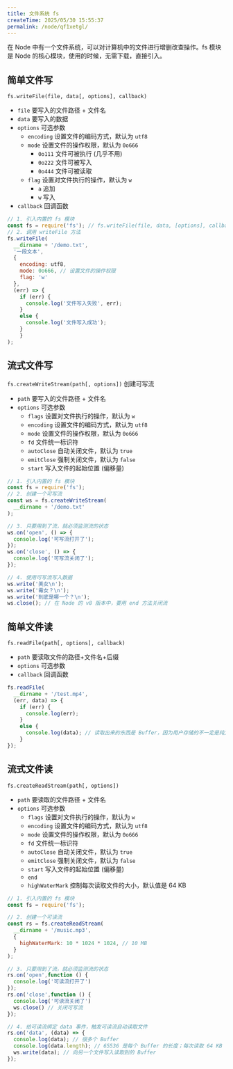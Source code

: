 ```yaml
---
title: 文件系统 fs
createTime: 2025/05/30 15:55:37
permalink: /node/qf1xetgl/
---
```


在 Node 中有一个文件系统，可以对计算机中的文件进行增删改查操作。fs 模块是 Node 的核心模块，使用的时候，无需下载，直接引入。

## 简单文件写

`fs.writeFile(file, data[, options], callback)`

* `file` 要写入的文件路径 + 文件名
* `data` 要写入的数据
* `options` 可选参数
  * `encoding` 设置文件的编码方式，默认为 `utf8`
  * `mode` 设置文件的操作权限，默认为 `0o666`
    * `0o111` 文件可被执行 (几乎不用)
    * `0o222` 文件可被写入
    * `0o444` 文件可被读取
  * `flag` 设置对文件执行的操作，默认为 `w`
    * `a` 追加
    * `w` 写入
* `callback` 回调函数

```js
// 1. 引入内置的 fs 模块
const fs = require('fs'); // fs.writeFile(file, data, [options], callback)
// 2. 调用 writeFile 方法
fs.writeFile(
  __dirname + '/demo.txt',
  '一段文本',
  {
    encoding: utf8,
    mode: 0o666, // 设置文件的操作权限
    flag: 'w'
  },
  (err) => {
    if (err) {
      console.log('文件写入失败', err);
    }
    else {
      console.log('文件写入成功');
    }
	}
);
```

## 流式文件写

`fs.createWriteStream(path[, options])` 创建可写流

* `path` 要写入的文件路径 + 文件名
* `options` 可选参数
  * `flags` 设置对文件执行的操作，默认为 `w`
  * `encoding` 设置文件的编码方式，默认为 `utf8`
  * `mode` 设置文件的操作权限，默认为 `0o666`
  * `fd` 文件统一标识符
  * `autoClose` 自动关闭文件，默认为 `true`
  * `emitClose` 强制关闭文件，默认为 `false`
  * `start` 写入文件的起始位置 (偏移量)

```js
// 1. 引入内置的 fs 模块
const fs = require('fs');
// 2. 创建一个可写流
const ws = fs.createWriteStream(
  __dirname + '/demo.txt'
);

// 3. 只要用到了流，就必须监测流的状态
ws.on('open', () => {
  console.log('可写流打开了');
});
ws.on('close', () => {
  console.log('可写流关闭了');
});

// 4. 使用可写流写入数据
ws.write('美女\n');
ws.write('霉女？\n');
ws.write('到底是哪一个？\n');
ws.close(); // 在 Node 的 v8 版本中，要用 end 方法关闭流
```

## 简单文件读

`fs.readFile(path[, options], callback)`

* `path` 要读取文件的路径+文件名+后缀
* `options` 可选参数
* `callback` 回调函数

```js
fs.readFile(
  __dirname + '/test.mp4',
  (err, data) => {
    if (err) {
      console.log(err);
    }
    else {
      console.log(data); // 读取出来的东西是 Buffer，因为用户存储的不一定是纯文本
    }
});
```

## 流式文件读

`fs.createReadStream(path[, options])`

* `path` 要读取的文件路径 + 文件名
* `options` 可选参数
  * `flags` 设置对文件执行的操作，默认为 `w`
  * `encoding` 设置文件的编码方式，默认为 `utf8`
  * `mode` 设置文件的操作权限，默认为 `0o666`
  * `fd` 文件统一标识符
  * `autoClose` 自动关闭文件，默认为 `true`
  * `emitClose` 强制关闭文件，默认为 `false`
  * `start` 写入文件的起始位置 (偏移量)
  * `end`
  * `highWaterMark` 控制每次读取文件的大小，默认值是 64 KB

```js
// 1. 引入内置的 fs 模块
const fs = require('fs');

// 2. 创建一个可读流
const rs = fs.createReadStream(
  __dirname + '/music.mp3',
  {
    highWaterMark: 10 * 1024 * 1024, // 10 MB
  }
);

// 3. 只要用到了流，就必须监测流的状态
rs.on('open',function () {
  console.log('可读流打开了')
});
rs.on('close',function () {
  console.log('可读流关闭了')
  ws.close() // 关闭可写流
});

// 4. 给可读流绑定 data 事件，触发可读流自动读取文件
rs.on('data', (data) => {
  console.log(data); // 很多个 Buffer
  console.log(data.length); // 65536 是每个 Buffer 的长度；每次读取 64 KB 的内容
  ws.write(data); // 向另一个文件写入读取到的 Buffer
});
```

